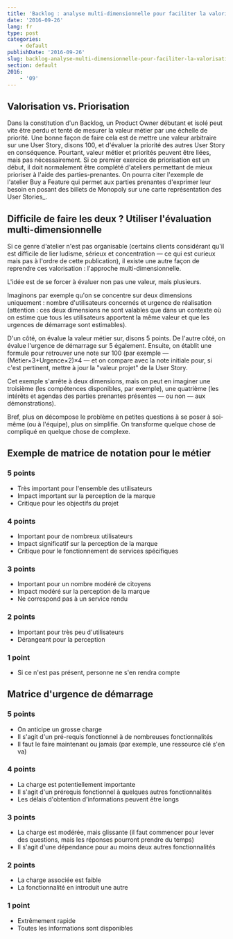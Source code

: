 ```yaml
---
title: 'Backlog : analyse multi-dimensionnelle pour faciliter la valorisation des User Stories'
date: '2016-09-26'
lang: fr
type: post
categories:
    - default
publishDate: '2016-09-26'
slug: backlog-analyse-multi-dimensionnelle-pour-faciliter-la-valorisation-des-us
section: default
2016:
    - '09'
---
```


## Valorisation vs. Priorisation

Dans la constitution d'un <span lang="en">Backlog</span>, un <span lang="en">Product Owner</span> débutant et isolé peut vite être perdu et tenté de mesurer la valeur métier par une échelle de priorité. Une bonne façon de faire cela est de mettre une valeur arbitraire sur une <span lang="en">User Story</span>, disons 100, et d'évaluer la priorité des autres <span lang="en">User Story</span> en conséquence. Pourtant, valeur métier et priorités peuvent être liées, mais pas nécessairement. Si ce premier exercice de priorisation est un début, il doit normalement être complété d'ateliers permettant de mieux prioriser à l'aide des parties-prenantes. On pourra citer l'exemple de l'atelier <span lang="en">Buy a Feature</span> qui permet aux parties prenantes d'exprimer leur besoin en posant des billets de Monopoly sur une carte représentation des <span lang="en">User Stories_.

## Difficile de faire les deux ? Utiliser l'évaluation multi-dimensionnelle

Si ce genre d'atelier n'est pas organisable (certains clients considérant qu'il est difficile de lier ludisme, sérieux et concentration — ce qui est curieux mais pas à l'ordre de cette publication), il existe une autre façon de reprendre ces valorisation : l'approche multi-dimensionnelle. 

L'idée est de se forcer à évaluer non pas une valeur, mais plusieurs. 

Imaginons par exemple qu'on se concentre sur deux dimensions uniquement : nombre d'utilisateurs concernés et urgence de réalisation (attention : ces deux dimensions ne sont valables que dans un contexte où on estime que tous les utilisateurs apportent la même valeur et que les urgences de démarrage sont estimables).

D'un côté, on évalue la valeur métier sur, disons 5 points. De l'autre côté, on évalue l'urgence de démarrage sur 5 également. Ensuite, on établit une formule pour retrouver une note sur 100 (par exemple — (Métier&times;3+Urgence&times;2)&times;4 — et on compare avec la note initiale pour, si c'est pertinent, mettre à jour la "valeur projet" de la <span lang="en">User Story</span>.

Cet exemple s'arrête à deux dimensions, mais on peut en imaginer une troisième (les compétences disponibles, par exemple), une quatrième (les intérêts et agendas des parties prenantes présentes — ou non — aux démonstrations).

Bref, plus on décompose le problème en petites questions à se poser à soi-même (ou à l'équipe), plus on simplifie. On transforme quelque chose de compliqué en quelque chose de complexe.

## Exemple de matrice de notation pour le métier

### 5 points 

* Très important pour l'ensemble des utilisateurs 
* Impact important sur la perception de la marque
* Critique pour les objectifs du projet

### 4 points

* Important pour de nombreux utilisateurs 
* Impact significatif sur la perception de la marque 
* Critique pour le fonctionnement de services spécifiques

### 3 points 

* Important pour un nombre modéré de citoyens 
* Impact modéré sur la perception de la marque  
* Ne correspond pas à un service rendu

### 2 points

* Important pour très peu d'utilisateurs
* Dérangeant pour la perception

### 1 point

* Si ce n'est pas présent, personne ne s'en rendra compte

## Matrice d'urgence de démarrage

### 5 points 

* On anticipe un grosse charge 
* Il s'agit d'un pré-requis fonctionnel à de nombreuses fonctionnalités 
* Il faut le faire maintenant ou jamais (par exemple, une ressource clé s'en va) 

### 4 points 

* La charge est potentiellement importante 
* Il s'agit d'un prérequis fonctionnel à quelques autres fonctionnalités 
* Les délais d'obtention d'informations peuvent être longs

### 3 points 

* La charge est modérée, mais glissante (il faut commencer pour lever des questions, mais les réponses pourront prendre du temps)
* Il s'agit d'une dépendance pour au moins deux autres fonctionnalités 

### 2 points 

* La charge associée est faible
* La fonctionnalité en introduit une autre

### 1 point

* Extrêmement rapide 
* Toutes les informations sont disponibles